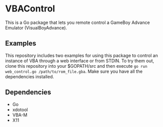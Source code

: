 VBAControl
=======

This is a Go package that lets you remote control a GameBoy Advance Emulator (VisualBoyAdvance).

## Examples
This repository includes two examples for using this package to control an instance of VBA through a web interface or from STDIN.
To try them out, clone this repository into your $GOPATH/src and then execute `go run web_control.go /path/to/rom_file.gba`. Make sure you have all the dependencies installed.

## Dependencies
- Go
- xdotool
- VBA-M
- X11